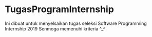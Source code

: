 # TugasProgramInternship
Ini dibuat untuk menyelsaikan tugas seleksi Software Programming Internship 2019
Senmoga memenuhi kriteria ^_^
